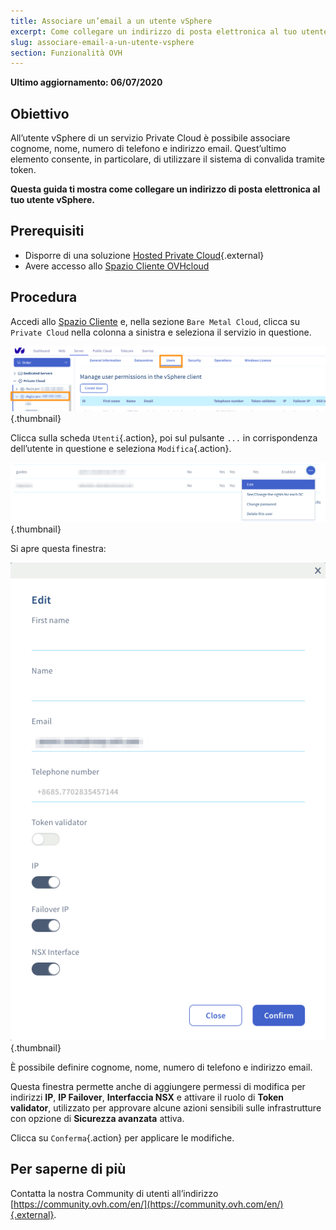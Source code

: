 ```yaml
---
title: Associare un’email a un utente vSphere
excerpt: Come collegare un indirizzo di posta elettronica al tuo utente vSphere
slug: associare-email-a-un-utente-vsphere
section: Funzionalità OVH
---
```


**Ultimo aggiornamento: 06/07/2020**

## Obiettivo

All’utente vSphere di un servizio Private Cloud è possibile associare cognome, nome, numero di telefono e indirizzo email. Quest’ultimo elemento consente, in particolare, di utilizzare il sistema di convalida tramite token.

**Questa guida ti mostra come collegare un indirizzo di posta elettronica al tuo utente vSphere.**

## Prerequisiti

- Disporre di una soluzione [Hosted Private Cloud](https://www.ovhcloud.com/it/enterprise/products/hosted-private-cloud/){.external}
- Avere accesso allo [Spazio Cliente OVHcloud](https://www.ovh.com/auth/?action=gotomanager)

## Procedura

Accedi allo [Spazio Cliente](https://www.ovh.com/auth/?action=gotomanager) e, nella sezione `Bare Metal Cloud`, clicca su `Private Cloud` nella colonna a sinistra e seleziona il servizio in questione.

![Utente vSphere](images/addMailOnUser01.png){.thumbnail}

Clicca sulla scheda `Utenti`{.action}, poi sul pulsante `...` in corrispondenza dell’utente in questione e seleziona `Modifica`{.action}. 

![Utente vSphere](images/addMailOnUser02.png){.thumbnail}

Si apre questa finestra:

![Utente vSphere](images/addMailOnUser03.png){.thumbnail}

È possibile definire cognome, nome, numero di telefono e indirizzo email.

Questa finestra permette anche di aggiungere permessi di modifica per indirizzi **IP**, **IP Failover**, **Interfaccia NSX** e attivare il ruolo di **Token validator**, utilizzato per approvare alcune azioni sensibili sulle infrastrutture con opzione di **Sicurezza avanzata** attiva.

Clicca su `Conferma`{.action} per applicare le modifiche.

## Per saperne di più

Contatta la nostra Community di utenti all’indirizzo [https://community.ovh.com/en/](https://community.ovh.com/en/){.external}.
